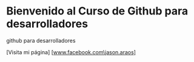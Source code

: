 # Bienvenido al Curso de Github para desarrolladores

github para desarrolladores

[Visita mi página] [www.facebook.com\jason.araos]

